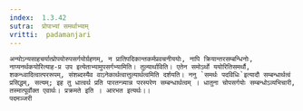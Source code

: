 ```yaml
---
index:  1.3.42
sutra:  प्रोपाभ्यां समर्थाभ्याम्
vritti:  padamanjari
---
```


	अन्योऽन्यसाहचर्यात्प्रोपयोरुपसर्गयोर्ग्रहणम्, न प्रातिपदिकान्तकर्मप्रवचनीययोः, नापि क्रियान्तरसम्बन्धिनोः, नाप्यनर्थकयोरित्याह-प्र उप इत्येताभ्यामुपसर्गभ्यामिति। तुल्यार्थाविति। एतेन समोऽर्थो ययोरितिसमर्थौ, शकन्ध्वादित्वात्पररूपम्, संशब्दस्यैव वाऽनेकार्थत्वात्तुल्यार्थत्वमिति दर्शयति। ननु `समर्थः पदविधिः`इत्यादौ सम्बन्धार्थत्वं प्रसिद्धम्, सत्यम्; इह तु धात्वर्थ प्रति पारतन्त्र्यान्न परस्परेण सम्बन्धार्थत्वम् । धातुना चोपसर्गयोः सम्बन्धोऽव्यभिचारी, तस्मात्पूर्वोक्त एवार्थः। प्रक्रमते इति । आरभत इत्यर्थः।।
	पदमञ्जरी
